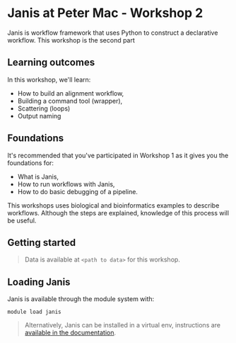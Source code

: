 # Janis at Peter Mac - Workshop 2

Janis is workflow framework that uses Python to construct a declarative workflow. This workshop is the second part

## Learning outcomes

In this workshop, we'll learn:

- How to build an alignment workflow,
- Building a command tool (wrapper),
- Scattering (loops)
- Output naming


## Foundations

It's recommended that you've participated in Workshop 1 as it gives you the foundations for:

- What is Janis,
- How to run workflows with Janis,
- How to do basic debugging of a pipeline.

This workshops uses biological and bioinformatics examples to describe workflows. Although the steps are explained, knowledge of this process will be useful.


## Getting started

> Data is available at `<path to data>` for this workshop.


## Loading Janis

Janis is available through the module system with:

```
module load janis
```

> Alternatively, Janis can be installed in a virtual env, instructions are [available in the documentation](https://janis.readthedocs.io/en/latest/tutorials/tutorial0.html).
